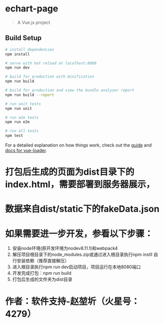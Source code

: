 # echart-page

> A Vue.js project

## Build Setup

``` bash
# install dependencies
npm install

# serve with hot reload at localhost:8080
npm run dev

# build for production with minification
npm run build

# build for production and view the bundle analyzer report
npm run build --report

# run unit tests
npm run unit

# run e2e tests
npm run e2e

# run all tests
npm test
```

For a detailed explanation on how things work, check out the [guide](http://vuejs-templates.github.io/webpack/) and [docs for vue-loader](http://vuejs.github.io/vue-loader).

# 打包后生成的页面为dist目录下的index.html，需要部署到服务器展示，
# 数据来自dist/static下的fakeData.json
# 如果需要进一步开发，参看以下步骤：
1. 安装node环境(原开发环境为nodev8.11.1)和webpack4
2. 解压项目根目录下的node_modules.zip或通过进入根目录执行npm instll 自行安装依赖（推荐直接解压）
3. 进入根目录执行npm run dev启动项目，项目运行在本地8080端口
4. 开发完成打包：npm run build
5. 打包后生成的文件夹为dist目录

# 作者：软件支持-赵堃圻（火星号：4279）